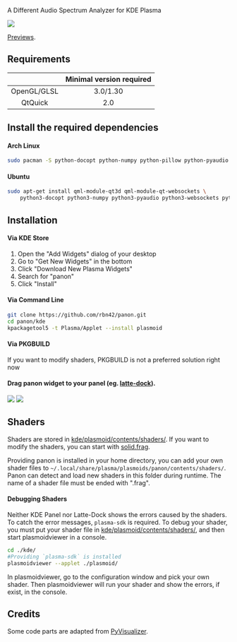 
A Different Audio Spectrum Analyzer for KDE Plasma

![](../../wiki/plasmoid/preview.png)

[Previews](../../wiki/Previews).

## Requirements

|               |Minimal version required   |
|      :-:      |        :-:                |
|OpenGL/GLSL    |3.0/1.30                   |
|QtQuick        | 2.0                       |

## Install the required dependencies

#### Arch Linux

```bash
sudo pacman -S python-docopt python-numpy python-pillow python-pyaudio python-websockets qt5-websockets qt5-3d 
```

#### Ubuntu

```bash
sudo apt-get install qml-module-qt3d qml-module-qt-websockets \
    python3-docopt python3-numpy python3-pyaudio python3-websockets python3-pil 
```

## Installation

#### Via KDE Store

1. Open the "Add Widgets" dialog of your desktop
2. Go to "Get New Widgets" in the bottom
3. Click "Download New Plasma Widgets"
4. Search for "panon"
5. Click "Install"

#### Via Command Line

```bash
git clone https://github.com/rbn42/panon.git
cd panon/kde
kpackagetool5 -t Plasma/Applet --install plasmoid
```

#### Via PKGBUILD

If you want to modify shaders, PKGBUILD is not a preferred solution right now 

#### Drag panon widget to your panel (eg. [latte-dock](https://github.com/psifidotos/Latte-Dock)).
![](../../wiki/plasmoid/step1.png)
![](../../wiki/plasmoid/step2.png)

## Shaders

Shaders are stored in [kde/plasmoid/contents/shaders/](kde/plasmoid/contents/shaders/). If you want to modify the shaders, you can start with [solid.frag](kde/plasmoid/contents/shaders/solid.frag).

Providing panon is installed in your home directory, you can add your own shader files to ```~/.local/share/plasma/plasmoids/panon/contents/shaders/```. Panon can detect and load new shaders in this folder during runtime. The name of a shader file must be ended with ".frag".

#### Debugging Shaders

Neither KDE Panel nor Latte-Dock shows the errors caused by the shaders. To catch the error messages, `plasma-sdk` is required. To debug your shader, you must put your shader file in [kde/plasmoid/contents/shaders/](kde/plasmoid/contents/shaders/), and then start plasmoidviewer in a console. 
```bash
cd ./kde/
#Providing `plasma-sdk` is installed
plasmoidviewer --applet ./plasmoid/
```
In plasmoidviewer, go to the configuration window and pick your own shader. 
Then plasmoidviewer will run your shader and show the errors, if exist, in the console.

## Credits

Some code parts are adapted from [PyVisualizer](https://github.com/ajalt/PyVisualizer).
